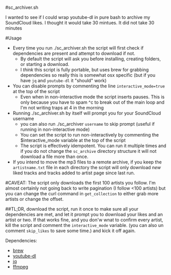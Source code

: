 #sc_archiver.sh

I wanted to see if I could wrap youtube-dl in pure bash to archive my SoundCloud likes. I thought it would take 30 mintues.
It did not take 30 minutes


#Usage
  * Every time you run ./sc_archiver.sh the script will first check if dependencies are present and attempt to download if not.
    * By default the script will ask you before installing, creating folders, or starting a download.
    * I _think_ this script is fully portable, but uses brew for grabbing dependencies so really this is somewhat osx specific (but if you have `jq` and `youtube-dl` it "should" work)
  * You can disable prompts by commenting the line `interactive_mode=true` at the top of the script
    * Even when in non-interactive mode the script inserts pauses. This is only because you have to spam ^c to break out of the main loop and I'm not writing traps at 4 in the morning
  * Running ./sc_archiver.sh by itself will prompt you for your SoundCloud username
    * you can also run ./sc_archiver `username` to skip prompt (useful if running in non-interactive mode)
    * You can set the script to run non-interactively by commenting the $interactive_mode variable at the top of the script
    * The script is effectively idempotent. You can run it multiple times and if you do not change the `sc_archive` directory structure it will not download a file more than once.
  * If you intend to move the mp3 files to a remote archive, if you keep the `artistname.txt` file in each directory the script will only download *new* liked tracks and tracks added to artist page since last run.     


#CAVEAT: The script only downloads the first 100 artists you follow. I'm almost certainly not going back to write pagination (I follow <100 artists) but you can change the curl command in `get_collection` to either grab more artists or change the offset.

##TL;DR, download the script, run it once to make sure all your dependencies are met, and let it prompt you to download your likes and an artist or two. If that works fine, and you don'w wnat to confirm every artist, kill the script and comment the `interactive_mode` variable. (you can also un comment `skip_likes` to save some time.) and kick it off again.



Dependencies:
 * [brew](https://www.brew.sh)
 * [youtube-dl](https://rg3.github.io/youtube-dl/)
 * [jq](https://stedolan.github.io/jq/)
 * [ffmpeg](https://ffmpeg.org/)
